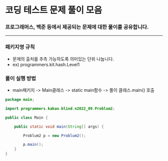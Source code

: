 # 코딩 테스트 문제 풀이 모음

### 프로그래머스, 백준 등에서 제공되는 문제에 대한 풀이를 공유합니다.

<hr/>

### 패키지명 규칙
* 문제의 출처를 추측 가능하도록 의미있는 단위 나눕니다.
* ex) programmers.kit.hash.Level1

### 풀이 실행 방법
* main패키지 -> Main클래스 -> static main함수 -> 풀이 클래스.main() 호출
```java
package main;

import programmers.kakao.blind.n2022_09.Problum2;

public class Main {

	public static void main(String[] args) {

		Problum2 p = new Problum2();

		p.main();
	}
}
```
